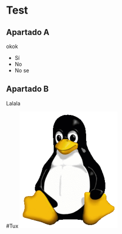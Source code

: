 # Test

## Apartado A
okok
- Sí
- No
- No se
## Apartado B
Lalala

#Tux
![Mascota de Linux](/Tux.png)
